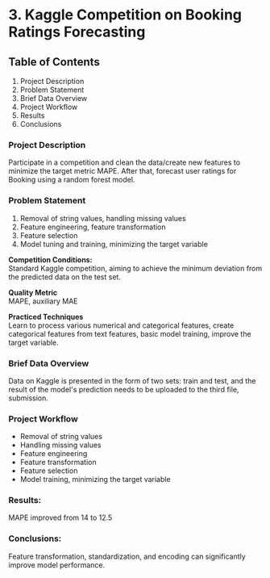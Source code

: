 # 3. Kaggle Competition on Booking Ratings Forecasting

## Table of Contents  
1. Project Description 
2. Problem Statement
3. Brief Data Overview
4. Project Workflow
5. Results 
6. Conclusions

### Project Description    
Participate in a competition and clean the data/create new features to minimize the target metric MAPE. After that, forecast user ratings for Booking using a random forest model.

### Problem Statement    

1. Removal of string values, handling missing values
2. Feature engineering, feature transformation 
3. Feature selection
4. Model tuning and training, minimizing the target variable

**Competition Conditions:**  
Standard Kaggle competition, aiming to achieve the minimum deviation from the predicted data on the test set.

**Quality Metric**     
MAPE, auxiliary MAE

**Practiced Techniques**     
Learn to process various numerical and categorical features, create categorical features from text features, basic model training, improve the target variable.

### Brief Data Overview
Data on Kaggle is presented in the form of two sets: train and test, and the result of the model's prediction needs to be uploaded to the third file, submission.

### Project Workflow  
- Removal of string values
- Handling missing values
- Feature engineering
- Feature transformation
- Feature selection
- Model training, minimizing the target variable

### Results:  
MAPE improved from 14 to 12.5

### Conclusions:  
Feature transformation, standardization, and encoding can significantly improve model performance.